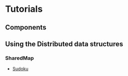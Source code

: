 
# Tutorials

## Components



## Using the Distributed data structures

### SharedMap

- [Sudoku](./sudoku.md)
